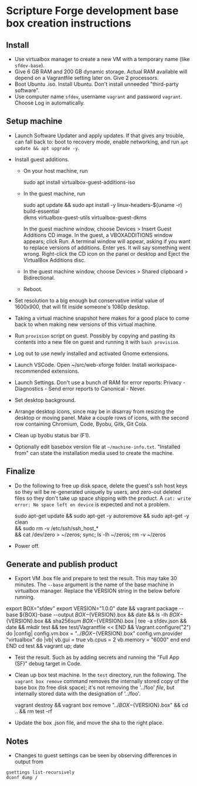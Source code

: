 # Scripture Forge development base box creation instructions

## Install

* Use virtualbox manager to create a new VM with a temporary name (like `sfdev-base`).
* Give 6 GB RAM and 200 GB dynamic storage. Actual RAM available will depend on a
  Vagrantfile setting later on. Give 2 processors.
* Boot Ubuntu .iso. Install Ubuntu. Don't install unneeded "third-party software".
* Use computer name `sfdev`, username `vagrant` and password `vagrant`. Choose Log in
  automatically.

## Setup machine

* Launch Software Updater and apply updates. If that gives any trouble, can fall back to:
  boot to recovery mode, enable networking, and run `apt update && apt upgrade -y`.

* Install guest additions.

  * On your host machine, run

    sudo apt install virtualbox-guest-additions-iso

  * In the guest machine, run

    sudo apt update && sudo apt install -y linux-headers-$(uname -r) build-essential \
      dkms virtualbox-guest-utils virtualbox-guest-dkms

    In the guest machine window, choose Devices > Insert Guest Additions CD image. In the
    guest, a VBOXADDITIONS window appears; click Run. A terminal window will appear,
    asking if you want to replace versions of additions. Enter yes. It will say something
    went wrong. Right-click the CD icon on the panel or desktop and Eject the VirtualBox
    Additions disc.

  * In the guest machine window, choose Devices > Shared clipboard > Bidirectional.

  * Reboot.

* Set resolution to a big enough but conservative initial value of 1600x900, that will fit
  inside someone's 1080p desktop.

* Taking a virtual machine snapshot here makes for a good place to come back to when making
  new versions of this virtual machine.

* Run `provision` script on guest. Possibly by copying and pasting its contents into a new
  file on guest and running it with `bash provision`.

* Log out to use newly installed and activated Gnome extensions.

* Launch VSCode. Open ~/src/web-xforge folder. Install workspace-recommended extensions.

* Launch Settings. Don't use a bunch of RAM for error reports:
  Privacy - Diagnostics - Send error reports to Canonical - Never.

* Set desktop background.

* Arrange desktop icons, since may be in disarray from resizing the desktop or moving panel.
  Make a couple rows of icons, with the second row containing Chromium, Code, Byobu, Gitk,
  Git Cola.

* Clean up byobu status bar (F1).

* Optionally edit basebox version file at `~/machine-info.txt`. "Installed from" can state
  the installation media used to create the machine.

## Finalize

* Do the following to free up disk space, delete the guest's ssh host keys so they will be
  re-generated uniquely by users, and zero-out deleted files so they don't take up space
  shipping with the product. A `cat: write error: No space left on device` is expected and
  not a problem.

  sudo apt-get update && sudo apt-get -y autoremove && sudo apt-get -y clean \
    && sudo rm -v /etc/ssh/ssh_host_* \
    && cat /dev/zero > ~/zeros; sync; ls -lh ~/zeros; rm -v ~/zeros

* Power off.

## Generate and publish product

* Export VM .box file and prepare to test the result. This may take 30 minutes.
  The `--base` argument is the name of the base machine in virtualbox manager. Replace
  the VERSION string in the below before running.

export BOX="sfdev"
export VERSION="1.0.0"
date && vagrant package --base ${BOX}-base --output ${BOX}-${VERSION}.box &&
  date && ls -lh ${BOX}-${VERSION}.box &&
  sha256sum ${BOX}-${VERSION}.box | tee -a sfdev.json &&
  date && mkdir test && tee test/Vagrantfile << END &&
Vagrant.configure("2") do |config|
  config.vm.box = "../${BOX}-${VERSION}.box"
  config.vm.provider "virtualbox" do |vb|
    vb.gui = true
    vb.cpus = 2
    vb.memory = "6000"
  end
end
END
cd test && vagrant up; date

* Test the result. Such as by adding secrets and running the "Full App (SF)" debug target
  in Code.

* Clean up box test machine. In the `test` directory, run the following.
  The `vagrant box remove` command removes the internally stored copy of the base box
  (to free disk space); it's not removing the '../foo' _file_, but internally stored data
  with the designation of '../foo'.

  vagrant destroy && vagrant box remove "../${BOX}-${VERSION}.box" && cd .. && rm test -rf

* Update the box .json file, and move the sha to the right place.

## Notes

* Changes to guest settings can be seen by observing differences in output from
```
gsettings list-recursively
dconf dump /
```
